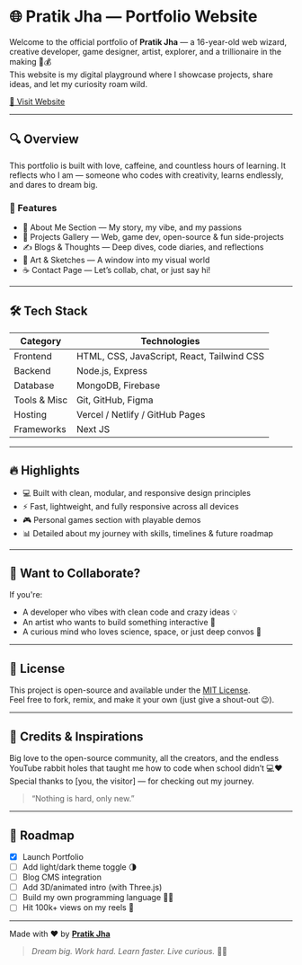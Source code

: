 # 🌐 Pratik Jha — Portfolio Website

Welcome to the official portfolio of **Pratik Jha** — a 16-year-old web wizard, creative developer, game designer, artist, explorer, and a trillionaire in the making 🚀💰  
This website is my digital playground where I showcase projects, share ideas, and let my curiosity roam wild.

[🔗 Visit Website](https://portfolio-eosin-three-28.vercel.app/) &nbsp;

---

## 🔍 Overview

This portfolio is built with love, caffeine, and countless hours of learning. It reflects who I am — someone who codes with creativity, learns endlessly, and dares to dream big.

### 🌟 Features
- 🧠 About Me Section — My story, my vibe, and my passions
- 💼 Projects Gallery — Web, game dev, open-source & fun side-projects
- ✍️ Blogs & Thoughts — Deep dives, code diaries, and reflections
- 🎨 Art & Sketches — A window into my visual world
- ☕ Contact Page — Let’s collab, chat, or just say hi!

---

## 🛠️ Tech Stack

| Category      | Technologies                                           |
|---------------|--------------------------------------------------------|
| Frontend      | HTML, CSS, JavaScript, React, Tailwind CSS             |
| Backend       | Node.js, Express                                       |
| Database      | MongoDB, Firebase                                      |
| Tools & Misc  | Git, GitHub, Figma                                     |
| Hosting       | Vercel / Netlify / GitHub Pages                        |
| Frameworks    | Next JS                                                |

---

## 🔥 Highlights

- 💻 Built with clean, modular, and responsive design principles
- ⚡ Fast, lightweight, and fully responsive across all devices
- 🎮 Personal games section with playable demos
- 📊 Detailed about my journey with skills, timelines & future roadmap

---

## 📣 Want to Collaborate?

If you're:
- A developer who vibes with clean code and crazy ideas 💡
- An artist who wants to build something interactive 🎨
- A curious mind who loves science, space, or just deep convos 🌌

---

## 📜 License

This project is open-source and available under the [MIT License](LICENSE).  
Feel free to fork, remix, and make it your own (just give a shout-out 😉).

---

## 🙏 Credits & Inspirations

Big love to the open-source community, all the creators, and the endless YouTube rabbit holes that taught me how to code when school didn’t 💻❤️  
Special thanks to [you, the visitor] — for checking out my journey.

> “Nothing is hard, only new.”

---

## 🚀 Roadmap

- [x] Launch Portfolio
- [ ] Add light/dark theme toggle 🌗
- [ ] Blog CMS integration
- [ ] Add 3D/animated intro (with Three.js)
- [ ] Build my own programming language 👨‍💻
- [ ] Hit 100k+ views on my reels 🤳

---

Made with ❤️ by [**Pratik Jha**](https://portfolio-eosin-three-28.vercel.app/)

> _Dream big. Work hard. Learn faster. Live curious._ 🧠💫

